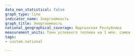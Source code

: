 ```yaml
---
data_non_statistical: false
graph_type: line
indicator_name: Энергоемкость
graph_title: Энергоемкость
national_geographical_coverage: Кыргызская Республика
measurement_units: Тонн условного топлива на 1 млн. сомов
tags:
- custom.national

---
```

